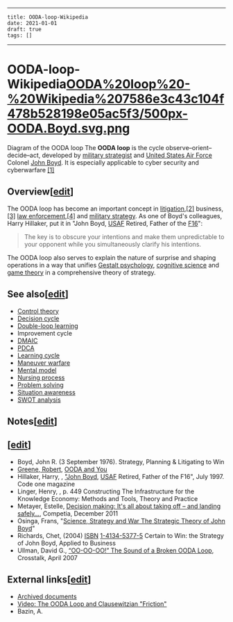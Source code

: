 
---
    title: OODA-loop-Wikipedia
    date: 2021-01-01    
    draft: true
    tags: []
---
# OODA-loop-Wikipedia[OODA%20loop%20-%20Wikipedia%207586e3c43c104f478b528198e05ac5f3/500px-OODA.Boyd.svg.png](OODA%20loop%20-%20Wikipedia%207586e3c43c104f478b528198e05ac5f3/500px-OODA.Boyd.svg.png)
Diagram of the OODA loop
The **OODA loop** is the cycle observe–orient–decide–act, developed by [military strategist](https://en.wikipedia.org/wiki/Military_strategy) and [United States Air Force](https://en.wikipedia.org/wiki/United_States_Air_Force) Colonel [John Boyd](https://en.wikipedia.org/wiki/John_Boyd_(military_strategist)).
It is especially applicable to cyber security and cyberwarfare [[1]](https://en.wikipedia.org/wiki/OODA_loop)
## Overview[[edit](https://en.wikipedia.org/w/index.php?title=OODA_loop&action=edit&section=1)]
The OODA loop has become an important concept in [litigation](https://en.wikipedia.org/wiki/Litigation_strategy),[[2]](https://en.wikipedia.org/wiki/OODA_loop) business,[[3]](https://en.wikipedia.org/wiki/OODA_loop) [law enforcement](https://en.wikipedia.org/wiki/Law_enforcement),[[4]](https://en.wikipedia.org/wiki/OODA_loop) and [military strategy](https://en.wikipedia.org/wiki/Military_strategy).
As one of Boyd's colleagues, Harry Hillaker, put it in "John Boyd, [USAF](https://en.wikipedia.org/wiki/United_States_Air_Force) Retired, Father of the [F16](https://en.wikipedia.org/wiki/General_Dynamics_F-16_Fighting_Falcon)":
> The key is to obscure your intentions and make them unpredictable to your opponent while you simultaneously clarify his intentions.
>
The OODA loop also serves to explain the nature of surprise and shaping operations in a way that unifies [Gestalt psychology](https://en.wikipedia.org/wiki/Gestalt_psychology), [cognitive science](https://en.wikipedia.org/wiki/Cognitive_science) and [game theory](https://en.wikipedia.org/wiki/Game_theory) in a comprehensive theory of strategy.
## See also[[edit](https://en.wikipedia.org/w/index.php?title=OODA_loop&action=edit&section=3)]
- [Control theory](https://en.wikipedia.org/wiki/Control_theory)
- [Decision cycle](https://en.wikipedia.org/wiki/Decision_cycle)
- [Double-loop learning](https://en.wikipedia.org/wiki/Double-loop_learning)
- Improvement cycle
- [DMAIC](https://en.wikipedia.org/wiki/DMAIC)
- [PDCA](https://en.wikipedia.org/wiki/PDCA)
- [Learning cycle](https://en.wikipedia.org/wiki/Learning_cycle)
- [Maneuver warfare](https://en.wikipedia.org/wiki/Maneuver_warfare)
- [Mental model](https://en.wikipedia.org/wiki/Mental_model)
- [Nursing process](https://en.wikipedia.org/wiki/Nursing_process)
- [Problem solving](https://en.wikipedia.org/wiki/Problem_solving)
- [Situation awareness](https://en.wikipedia.org/wiki/Situation_awareness)
- [SWOT analysis](https://en.wikipedia.org/wiki/SWOT_analysis)
## Notes[[edit](https://en.wikipedia.org/w/index.php?title=OODA_loop&action=edit&section=4)]
## [[edit](https://en.wikipedia.org/w/index.php?title=OODA_loop&action=edit&section=5)]
- Boyd, John R. (3 September 1976).
Strategy, Planning & Litigating to Win
- [Greene, Robert](https://en.wikipedia.org/wiki/Robert_Greene_(American_author)), [OODA and You](https://web.archive.org/web/20150222130058/http://powerseductionandwar.com/ooda-and-you/)
- Hillaker, Harry, , ["John Boyd,](https://web.archive.org/web/20070917232626/http://www.codeonemagazine.com/archives/1997/articles/jul_97/july2a_97.html) [USAF](https://en.wikipedia.org/wiki/United_States_Air_Force) Retired, Father of the F16", July 1997.
Code one magazine
- Linger, Henry, , p. 449
Constructing The Infrastructure for the Knowledge Economy: Methods and Tools, Theory and Practice
- Metayer, Estelle, [Decision making: It's all about taking off – and landing safely…](http://competia.com/decision-making-it-s-all-about-taking-off-and-landing-safely/), Competia, December 2011
- Osinga, Frans, "[Science, Strategy and War The Strategic Theory of John Boyd](http://www.projectwhitehorse.com/pdfs/ScienceStrategyWar_Osinga.pdf)"
- Richards, Chet, (2004) [ISBN](https://en.wikipedia.org/wiki/International_Standard_Book_Number) [1-4134-5377-5](https://en.wikipedia.org/wiki/Special:BookSources/1-4134-5377-5)
Certain to Win: the Strategy of John Boyd, Applied to Business
- Ullman, David G., [“OO-OO-OO!” The Sound of a Broken OODA Loop](https://docs.wixstatic.com/ugd/20f020_65b20dec99cb45d0bd1456ed526c09b8.pdf), Crosstalk, April 2007
## External links[[edit](https://en.wikipedia.org/w/index.php?title=OODA_loop&action=edit&section=6)]
- [Archived documents](http://danford.net/boyd/)
- [Video: The OODA Loop and Clausewitzian "Friction"](http://www.askimo.com/pages/PlayVideo.aspx?vid=2812)
- Bazin, A.
